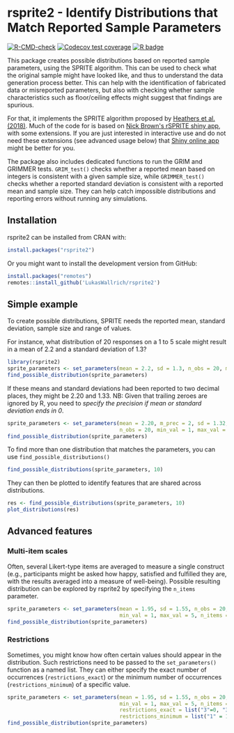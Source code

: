 
# rsprite2 - Identify Distributions that Match Reported Sample Parameters

<!-- badges: start -->
  [![R-CMD-check](https://github.com/LukasWallrich/rsprite2/workflows/R-CMD-check/badge.svg)](https://github.com/LukasWallrich/rsprite2/actions)
  [![Codecov test coverage](https://codecov.io/gh/LukasWallrich/rsprite2/branch/master/graph/badge.svg)](https://codecov.io/gh/LukasWallrich/rsprite2?branch=master)
  [![R badge](https://img.shields.io/badge/Build%20with-♥%20and%20R-blue)](https://github.com/LukasWallrich/rsprite2)
<!-- badges: end -->

This package creates possible distributions based on reported sample parameters, using the SPRITE algorithm. This can be used to check what the original sample might have looked like, and thus to understand the data generation process better. This can help with the identification of fabricated data or misreported parameters, but also with checking whether sample characteristics such as floor/ceiling effects might suggest that findings are spurious.

For that, it implements the SPRITE algorithm proposed by [Heathers et al. (2018)](https://peerj.com/preprints/26968.pdf). Much of the code for is based on [Nick Brown's rSPRITE shiny app](https://github.com/sTeamTraen/rSPRITE), with some extensions. If you are just interested in interactive use and do not need these extensions (see advanced usage below) that [Shiny online app](http://shiny.ieis.tue.nl/sprite/) might be better for you.

The package also includes dedicated functions to run the GRIM and GRIMMER tests. `GRIM_test()` checks whether a reported mean based on integers is consistent with a given sample size, while `GRIMMER_test()` checks whether a reported standard deviation is consistent with a reported mean and sample size. They can help catch impossible distributions and reporting errors without running any simulations.

## Installation

rsprite2 can be installed from CRAN with:

``` r
install.packages("rsprite2")
```

Or you might want to install the development version from GitHub:

``` r
install.packages("remotes")
remotes::install_github('LukasWallrich/rsprite2')
```

## Simple example

To create possible distributions, SPRITE needs the reported mean, standard deviation, sample size and range of values. 

For instance, what distribution of 20 responses on a 1 to 5 scale might result in a mean of 2.2 and a standard deviation of 1.3?

``` r
library(rsprite2)
sprite_parameters <- set_parameters(mean = 2.2, sd = 1.3, n_obs = 20, min_val = 1, max_val = 5)
find_possible_distribution(sprite_parameters)
```

If these means and standard deviations had been reported to two decimal places, they might be 2.20 and 1.33. NB: Given that trailing zeroes are ignored by R, you need to *specify the precision if mean or standard deviation ends in 0*.

``` r
sprite_parameters <- set_parameters(mean = 2.20, m_prec = 2, sd = 1.32, 
                                    n_obs = 20, min_val = 1, max_val = 5)
find_possible_distribution(sprite_parameters)
```

To find more than one distribution that matches the parameters, you can use `find_possible_distributions()`

``` r
find_possible_distributions(sprite_parameters, 10)
```

They can then be plotted to identify features that are shared across distributions.

``` r
res <- find_possible_distributions(sprite_parameters, 10)
plot_distributions(res)
``` 

## Advanced features

### Multi-item scales

Often, several Likert-type items are averaged to measure a single construct (e.g., participants might be asked how happy, satisfied and fulfilled they are, with the results averaged into a measure of well-being). Possible resulting distribution can be explored by rsprite2 by specifying the `n_items` parameter.

``` r
sprite_parameters <- set_parameters(mean = 1.95, sd = 1.55, n_obs = 20, 
                                    min_val = 1, max_val = 5, n_items = 3)
find_possible_distribution(sprite_parameters)
```

### Restrictions

Sometimes, you might know how often certain values should appear in the distribution. Such restrictions need to be passed to the `set_parameters()` function as a named list. They can either specify the exact number of occurrences (`restrictions_exact`) or the minimum number of occurrences (`restrictions_minimum`) of a specific value. 

``` r
sprite_parameters <- set_parameters(mean = 1.95, sd = 1.55, n_obs = 20, 
                                    min_val = 1, max_val = 5, n_items = 3,
                                    restrictions_exact = list("3"=0, "3.67" = 2),
                                    restrictions_minimum = list("1" = 1, "5" = 1))
find_possible_distribution(sprite_parameters)
```
